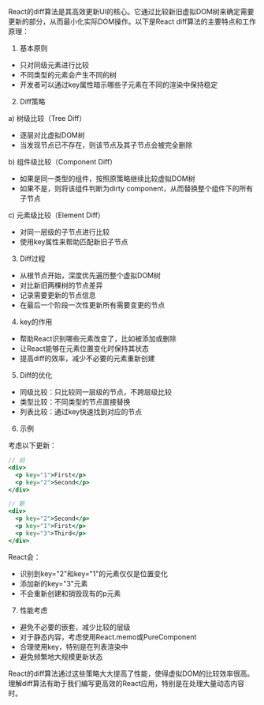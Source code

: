 React的diff算法是其高效更新UI的核心。它通过比较新旧虚拟DOM树来确定需要更新的部分，从而最小化实际DOM操作。以下是React diff算法的主要特点和工作原理：

1. 基本原则

- 只对同级元素进行比较
- 不同类型的元素会产生不同的树
- 开发者可以通过key属性暗示哪些子元素在不同的渲染中保持稳定

2. Diff策略

a) 树级比较（Tree Diff）

- 逐层对比虚拟DOM树
- 当发现节点已不存在，则该节点及其子节点会被完全删除

b) 组件级比较（Component Diff）

- 如果是同一类型的组件，按照原策略继续比较虚拟DOM树
- 如果不是，则将该组件判断为dirty component，从而替换整个组件下的所有子节点

c) 元素级比较（Element Diff）

- 对同一层级的子节点进行比较
- 使用key属性来帮助匹配新旧子节点

3. Diff过程

- 从根节点开始，深度优先遍历整个虚拟DOM树
- 对比新旧两棵树的节点差异
- 记录需要更新的节点信息
- 在最后一个阶段一次性更新所有需要变更的节点

4. key的作用

- 帮助React识别哪些元素改变了，比如被添加或删除
- 让React能够在元素位置变化时保持其状态
- 提高diff的效率，减少不必要的元素重新创建

5. Diff的优化

- 同级比较：只比较同一层级的节点，不跨层级比较
- 类型比较：不同类型的节点直接替换
- 列表比较：通过key快速找到对应的节点

6. 示例

考虑以下更新：

```jsx
// 旧
<div>
  <p key="1">First</p>
  <p key="2">Second</p>
</div>

// 新
<div>
  <p key="2">Second</p>
  <p key="1">First</p>
  <p key="3">Third</p>
</div>
```

React会：

- 识别到key="2"和key="1"的元素仅仅是位置变化
- 添加新的key="3"元素
- 不会重新创建和销毁现有的p元素

7. 性能考虑

- 避免不必要的嵌套，减少比较的层级
- 对于静态内容，考虑使用React.memo或PureComponent
- 合理使用key，特别是在列表渲染中
- 避免频繁地大规模更新状态

React的diff算法通过这些策略大大提高了性能，使得虚拟DOM的比较效率很高。理解diff算法有助于我们编写更高效的React应用，特别是在处理大量动态内容时。
